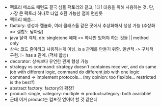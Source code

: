 - 팩토리 메소드 패턴도 결국 심플 팩토리와 같고, 1대1 대응을 위해 사용하는 것. 단, 가장 큰 팩토리 하나로 타입 호환 가능한 점이 편한듯
- 팩토리 왜씀...
- factory: 생성자 캡슐화, 여러 클래스들 같은 곳에서 추상화해서 생성 가능 (추상화 => 결합도 낮아짐)
- java 달력 객체, db: singletone 예제 => 하나만 있어야 하는 것들 || method only
- 상속: 코드 줄이려고 사용하는게 아님. is a 관계를 만들기 위함. 일반적 -> 구체적 구현. != has a 관계. (객체 합성)
- decorator: 상속보다 유연한 관계 형성 가능
- strategy vs command: strategy doesn't containes receiver, and do same job with different logic,
  command do different job with one logic
- command => implement protocols... (my opinion: too flexible... restricted is the best?)
- abstract factory: factory의 확장?
- product: single, category: multiple => productcategory: both available!
- 근데 이거 product는 컴포짓 없어야 할 것 같은데
